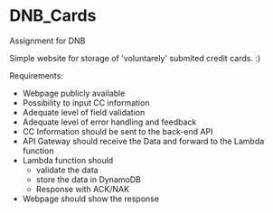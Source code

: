 # DNB_Cards
Assignment for DNB

Simple website for storage of 'voluntarely' submited credit cards. :)

Requirements:
- Webpage publicly available
- Possibility to input CC information
- Adequate level of field validation
- Adequate level of error handling and feedback
- CC Information should be sent to the back-end API
- API Gateway should receive the Data and forward to the Lambda function
- Lambda function should 
    - validate the data
    - store the data in DynamoDB
    - Response with ACK/NAK
- Webpage should show the response



